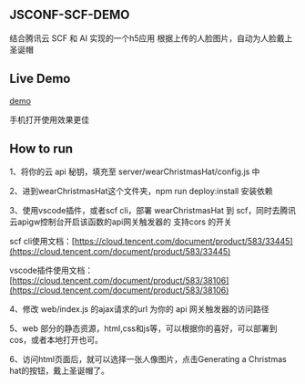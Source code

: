 ## JSCONF-SCF-DEMO

结合腾讯云 SCF 和 AI 实现的一个h5应用
根据上传的人脸图片，自动为人脸戴上圣诞帽

## Live Demo

[demo](https://jsconfdemo-1253970226.cos.ap-guangzhou.myqcloud.com/index.html)

手机打开使用效果更佳

## How to run

1、将你的云 api 秘钥，填充至 server/wearChristmasHat/config.js 中

2、进到wearChristmasHat这个文件夹，npm run deploy:install 安装依赖

3、使用vscode插件，或者scf cli，部署 wearChristmasHat 到 scf，同时去腾讯云apigw控制台开启该函数的api网关触发器的 支持cors 的开关<br/>



scf cli使用文档：[https://cloud.tencent.com/document/product/583/33445](https://cloud.tencent.com/document/product/583/33445)<br/>

vscode插件使用文档：[https://cloud.tencent.com/document/product/583/38106](https://cloud.tencent.com/document/product/583/38106)


4、修改 web/index.js 的ajax请求的url 为你的 api 网关触发器的访问路径

5、web 部分的静态资源，html,css和js等，可以根据你的喜好，可以部署到 cos，或者本地打开也可。

6、访问html页面后，就可以选择一张人像图片，点击Generating a Christmas hat的按钮，戴上圣诞帽了。

